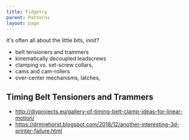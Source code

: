 ```yaml
---
title: Fidgetry
parent: Patterns
layout: page
---
```


it's often all about the little bits, innit?

- belt tensioners and trammers 
- kinematically decoupled leadscrews 
- clamping vs. set-screw collars, 
- cams and cam-rollers
- over-center mechanisms, latches, 

## Timing Belt Tensioners and Trammers 

- http://diyprojects.eu/gallery-of-timing-belt-clamp-ideas-for-linear-motion/ 
- https://drmrehorst.blogspot.com/2018/12/another-interesting-3d-printer-failure.html 
